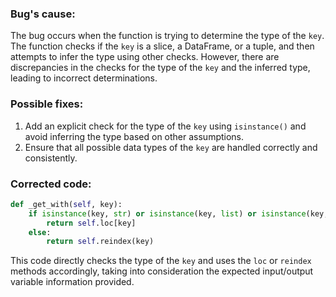 ### Bug's cause:

The bug occurs when the function is trying to determine the type of the `key`. The function checks if the `key` is a slice, a DataFrame, or a tuple, and then attempts to infer the type using other checks. However, there are discrepancies in the checks for the type of the `key` and the inferred type, leading to incorrect determinations.

### Possible fixes:

1. Add an explicit check for the type of the `key` using `isinstance()` and avoid inferring the type based on other assumptions.
2. Ensure that all possible data types of the `key` are handled correctly and consistently.

### Corrected code:

```python
def _get_with(self, key):
    if isinstance(key, str) or isinstance(key, list) or isinstance(key, np.ndarray) or isinstance(key, pd.Index):
        return self.loc[key]
    else:
        return self.reindex(key)
```
This code directly checks the type of the `key` and uses the `loc` or `reindex` methods accordingly, taking into consideration the expected input/output variable information provided.